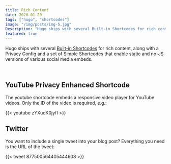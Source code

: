 ```yaml
---
title: Rich Content
date: 2020-01-20
tags: ["hugo", "shortcodes"]
image: "/img/posts/img-5.jpg"
Description: "Hugo ships with several Built-in Shortcodes for rich content, along with a Privacy Config and a set of Simple Shortcodes that enable."
featured: true
---
```


Hugo ships with several [Built-in Shortcodes](https://gohugo.io/content-management/shortcodes/#use-hugos-built-in-shortcodes) for rich content, along with a Privacy Config and a set of Simple Shortcodes that enable static and no-JS versions of various social media embeds.

&nbsp;

## YouTube Privacy Enhanced Shortcode

The youtube shortcode embeds a responsive video player for YouTube videos. Only the ID of the video is required, e.g.:

{{< youtube zYXudK0jyfI >}}
&nbsp;

## Twitter

You want to include a single tweet into your blog post? Everything you need is the URL of the tweet:

{{< tweet 877500564405444608 >}}

<!--Photo by Dimitri Houtteman on Unsplash-->
